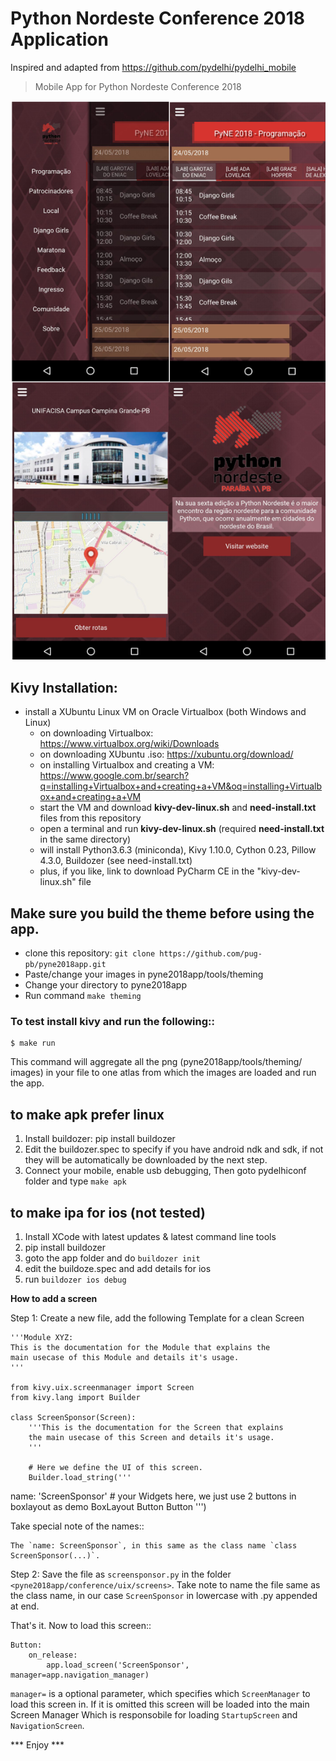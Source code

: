Python Nordeste Conference 2018 Application 
===========================================

Inspired and adapted from https://github.com/pydelhi/pydelhi_mobile

> Mobile App for Python Nordeste Conference 2018

![Screenshots from app](screen.png?raw=true "Sreenshots from app")

## Kivy Installation:
- install a XUbuntu Linux VM on Oracle Virtualbox (both Windows and Linux)
  - on downloading Virtualbox: https://www.virtualbox.org/wiki/Downloads
  - on downloading XUbuntu .iso: https://xubuntu.org/download/
  - on installing Virtualbox and creating a VM: https://www.google.com.br/search?q=installing+Virtualbox+and+creating+a+VM&oq=installing+Virtualbox+and+creating+a+VM
  - start the VM and download **kivy-dev-linux.sh** and **need-install.txt** files from this repository
  - open a terminal and run **kivy-dev-linux.sh** (required **need-install.txt** in the same directory)
  - will install Python3.6.3 (miniconda), Kivy 1.10.0, Cython 0.23, Pillow 4.3.0, Buildozer (see need-install.txt)
  - plus, if you like, link to download PyCharm CE in the "kivy-dev-linux.sh" file

## Make sure you build the theme before using the app.
   - clone this repository: `git clone https://github.com/pug-pb/pyne2018app.git`
   - Paste/change your images in pyne2018app/tools/theming
   - Change your directory to pyne2018app
   - Run command ``make theming`` 

### To test install kivy and run the following::
    $ make run

This command will aggregate all the png (pyne2018app/tools/theming/ images) in your file to one atlas
from which the images are loaded and run the app.

## to make apk **prefer linux**

1. Install buildozer: pip install buildozer
2. Edit the buildozer.spec to specify if you have android ndk and sdk,
   if not they will be automatically be downloaded by the next step.
3. Connect your mobile, enable usb debugging, Then goto pydelhiconf
   folder and type `make apk`

## to make ipa for ios **(not tested)**

1. Install XCode with latest updates & latest command line tools
2. pip install buildozer
3. goto the app folder and do `buildozer init`
4. edit the buildoze.spec and add details for ios
5. run `buildozer ios debug`

**How to add a screen**

Step 1: Create a new file, add the following Template for a clean Screen

	'''Module XYZ:
	This is the documentation for the Module that explains the
	main usecase of this Module and details it's usage.
	'''

	from kivy.uix.screenmanager import Screen
	from kivy.lang import Builder

	class ScreenSponsor(Screen):
	    '''This is the documentation for the Screen that explains
	    the main usecase of this Screen and details it's usage.
	    '''

	    # Here we define the UI of this screen.
	    Builder.load_string('''
<ScreenSponsor>
	name: 'ScreenSponsor'
	# your Widgets here,  we just use 2 buttons in boxlayout as demo
	BoxLayout
	    Button
	    Button
	''')

Take special note of the names::

    The `name: ScreenSponsor`, in this same as the class name `class ScreenSponsor(...)`.


Step 2: Save the file as `screensponsor.py` in the folder `<pyne2018app/conference/uix/screens>`. Take note to name the file same as the class name,  in our case `ScreenSponsor` in lowercase with .py appended at end.

That's it. Now to load this screen::

    Button:
    	on_release:
            app.load_screen('ScreenSponsor', manager=app.navigation_manager)

`manager=` is a optional parameter, which specifies which `ScreenManager` to load this screen in.
If it is omitted this screen will be loaded into the main Screen Manager Which is responsobile for loading `StartupScreen` and `NavigationScreen`.


***   Enjoy   ***

